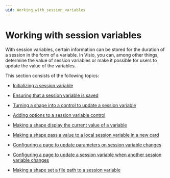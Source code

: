 ```yaml
---
uid: Working_with_session_variables
---
```


# Working with session variables

With session variables, certain information can be stored for the duration of a session in the form of a variable. In Visio, you can, among other things, determine the value of session variables or make it possible for users to update the value of the variables.

This section consists of the following topics:

- [Initializing a session variable](xref:Initializing_a_session_variable)

- [Ensuring that a session variable is saved](xref:Ensuring_that_a_session_variable_is_saved)

- [Turning a shape into a control to update a session variable](xref:Turning_a_shape_into_a_control_to_update_a_session_variable)

- [Adding options to a session variable control](xref:Adding_options_to_a_session_variable_control)

- [Making a shape display the current value of a variable](xref:Making_a_shape_display_the_current_value_of_a_variable)

- [Making a shape pass a value to a local session variable in a new card](xref:Making_a_shape_pass_a_value_to_a_local_session_variable_in_a_new_card)

- [Configuring a page to update parameters on session variable changes](xref:Configuring_a_page_to_update_parameters_on_session_variable_changes)

- [Configuring a page to update a session variable when another session variable changes](xref:Configuring_a_page_to_update_a_session_variable_when_another_session_variable_changes)

- [Making a shape set a file path to a session variable](xref:Making_a_shape_set_a_file_path_to_a_session_variable)
